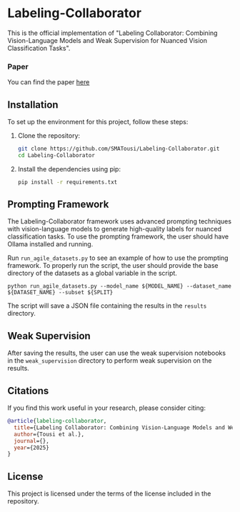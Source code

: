 # Labeling-Collaborator

This is the official implementation of "Labeling Collaborator: Combining Vision-Language Models and Weak Supervision for Nuanced Vision Classification Tasks".

### Paper
You can find the paper [here](https://openaccess.thecvf.com/content/CVPR2025W/FGVC/papers/Tousi_Combining_Vision-Language_Models_and_Weak_Supervision_for_Nuanced_Vision_Classification_CVPRW_2025_paper.pdf)
## Installation

To set up the environment for this project, follow these steps:

1. Clone the repository:
   ```bash
   git clone https://github.com/SMATousi/Labeling-Collaborator.git
   cd Labeling-Collaborator
   ```

2. Install the dependencies using pip:
   ```bash
   pip install -r requirements.txt
   ```

## Prompting Framework

The Labeling-Collaborator framework uses advanced prompting techniques with vision-language models to generate high-quality labels for nuanced classification tasks. To use the prompting framework, the user should have Ollama installed and running.

Run `run_agile_datasets.py` to see an example of how to use the prompting framework. To properly run the script, the user should provide the base directory of the datasets as a global variable in the script.

```
python run_agile_datasets.py --model_name ${MODEL_NAME} --dataset_name ${DATASET_NAME} --subset ${SPLIT}
```

The script will save a JSON file containing the results in the `results` directory.

## Weak Supervision

After saving the results, the user can use the weak supervision notebooks in the `weak_supervision` directory to perform weak supervision on the results.

## Citations

If you find this work useful in your research, please consider citing:

```bibtex
@article{labeling-collaborator,
  title={Labeling Collaborator: Combining Vision-Language Models and Weak Supervision for Nuanced Vision Classification Tasks},
  author={Tousi et al.},
  journal={},
  year={2025}
}
```

## License

This project is licensed under the terms of the license included in the repository.
